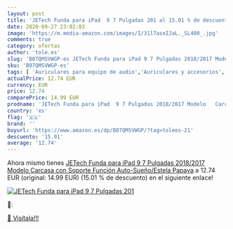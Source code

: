 ```yaml
---
layout: post
title: 'JETech Funda para iPad  9 7 Pulgadas 201 al 15.01 % de descuento'
date: 2020-09-27 23:02:03
image: 'https://m.media-amazon.com/images/I/31l7asoIJaL._SL400_.jpg'
comments: true
category: ofertas
author: 'tole.es'
slug: 'B07QMSVWGP-es JETech Funda para iPad 9 7 Pulgadas 2018/2017 Modelo...'
sku: 'B07QMSVWGP-es'
tags: [ 'Auriculares para equipo de audio','Auriculares y accesorios','Electrónica','Electrónica para moto','Electrónica para vehículos','Soportes para moto','ipad', ]
actualPrice: 12.74 EUR
currency: EUR
price: 12.74
comparePrice: 14.99 EUR
prodname: 'JETech Funda para iPad  9 7 Pulgadas 2018/2017 Modelo   Carcasa con Soporte Función  Auto-Sueño/Estela  Papaya'
country: 'es'
flag: '🇪🇸'
brand: ''
buyurl: 'https://www.amazon.es/dp/B07QMSVWGP/?tag=tolees-21'
descuento: '15.01'
average: '12.74'
---
```


Ahora mismo tienes [JETech Funda para iPad  9 7 Pulgadas 2018/2017 Modelo   Carcasa con Soporte Función  Auto-Sueño/Estela  Papaya](https://www.amazon.es/dp/B07QMSVWGP/?tag=tolees-21) a 12.74 EUR (original: 14.99 EUR) (15.01 %  de descuento) en el siguiente enlace!

[![JETech Funda para iPad  9 7 Pulgadas 201](https://m.media-amazon.com/images/I/31l7asoIJaL._SL400_.jpg)](https://www.amazon.es/dp/B07QMSVWGP/?tag=tolees-21)

🔎:


[🛒 Visítala!!!](https://www.amazon.es/dp/B07QMSVWGP/?tag=tolees-21)
